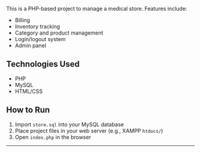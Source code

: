 This is a PHP-based project to manage a medical store. Features include:

- Billing
- Inventory tracking
- Category and product management
- Login/logout system
- Admin panel

## Technologies Used
- PHP
- MySQL
- HTML/CSS

## How to Run
1. Import `store.sql` into your MySQL database
2. Place project files in your web server (e.g., XAMPP `htdocs/`)
3. Open `index.php` in the browser

---
